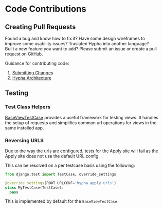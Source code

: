 # Code Contributions

## Creating Pull Requests

Found a bug and know how to fix it? Have some design wireframes to improve some usability issues? Traslated Hypha into another language? Built a new feature you want to add? Please submit an issue or create a pull request on [GitHub](https://github.com/HyphaApp/hypha/issues).

Guidance for contributing code:

1. [Submitting Changes](submitting-changes.md)
2. [Hypha Architecture](../../getting-started/architecture.md)


## Testing

### Test Class Helpers

[BaseViewTestCase](https://github.com/HyphaApp/hypha/blob/main/hypha/apply/utils/testing/tests.py) provides a useful framework for testing views. It handles the setup of requests and simplifies common url operations for views in the same installed app.

### Reversing URLS

Due to the way the urls are [configured](https://github.com/HyphaApp/meta/tree/6060bb2491e501e501979a68036dd52f60f6a6fe/Contributing/Implementation.md#url-configuration), tests for the Apply site will fail as the Apply site does not use the default URL config.

This can be resolved on a per testcase basis using the following:

```python
from django.test import TestCase, override_settings

@override_settings(ROOT_URLCONF='hypha.apply.urls')
class MyTestCase(TestCase):
  pass
```

This is implemented by default for the `BaseViewTestCase`

